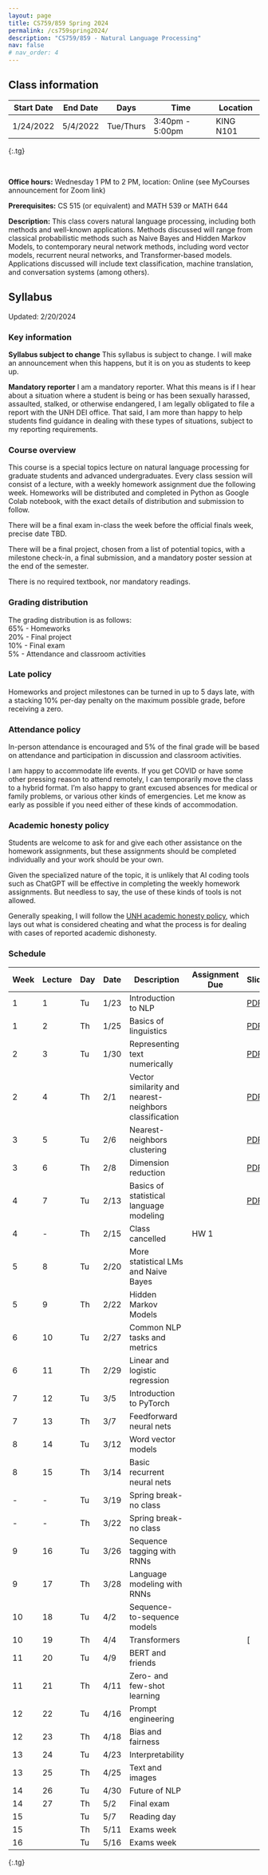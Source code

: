 ```yaml
---
layout: page
title: CS759/859 Spring 2024
permalink: /cs759spring2024/
description: "CS759/859 - Natural Language Processing"
nav: false
# nav_order: 4
---
```

<style type="text/css">
.tg  {border-collapse:collapse;border-spacing:0;}
.tg td{border-color:black;border-style:solid;border-width:1px;font-family:Arial, sans-serif;font-size:14px;
  overflow:hidden;padding:10px 5px;word-break:normal;}
.tg th{border-color:black;border-style:solid;border-width:1px;font-family:Arial, sans-serif;font-size:14px;
  font-weight:normal;overflow:hidden;padding:10px 5px;word-break:normal;}
.tg .tg-0pky{border-color:inherit;text-align:left;vertical-align:top}
</style>

## Class information


| Start Date | End Date | Days      | Time            | Location  |
|------------|----------|-----------|-----------------|-----------|
| 1/24/2022  | 5/4/2022 | Tue/Thurs | 3:40pm - 5:00pm | KING N101 |
{:.tg}


<br/>

**Office hours:** Wednesday 1 PM to 2 PM, location: Online (see MyCourses announcement for Zoom link)

**Prerequisites:** CS 515 (or equivalent) and MATH 539 or MATH 644

**Description:** This class covers natural language processing, including both methods and well-known applications. Methods discussed will range from classical probabilistic methods such as Naive Bayes and Hidden Markov Models, to contemporary neural network methods, including word vector models, recurrent neural networks, and Transformer-based models. Applications discussed will include text classification, machine translation, and conversation systems (among others).

## Syllabus


Updated: 2/20/2024

### Key information

**Syllabus subject to change**
This syllabus is subject to change. I will make an announcement when this happens, but it is on you as students to keep up. 

**Mandatory reporter**
I am a mandatory reporter. What this means is if I hear about a situation where a student is being or has been sexually harassed, assaulted, stalked, or otherwise endangered, I am legally obligated to file a report with the UNH DEI office. That said, I am more than happy to help students find guidance in dealing with these types of situations, subject to my reporting requirements.

### Course overview

This course is a special topics lecture on natural language processing for graduate students and advanced undergraduates. Every class session will consist of a lecture, with a weekly homework assignment due the following week. Homeworks will be distributed and completed in Python as Google Colab notebook, with the exact details of distribution and submission to follow. 

There will be a final exam in-class the week before the official finals week, precise date TBD. 

There will be a final project, chosen from a list of potential topics, with a milestone check-in, a final submission, and a mandatory poster session at the end of the semester. 

There is no required textbook, nor mandatory readings. 

### Grading distribution

The grading distribution is as follows:
<br/>65% - Homeworks
<br/>20% - Final project
<br/>10% - Final exam
<br/>5% - Attendance and classroom activities

### Late policy

Homeworks and project milestones can be turned in up to 5 days late, with a stacking 10% per-day penalty on the maximum possible grade, before receiving a zero. 

### Attendance policy
In-person attendance is encouraged and 5% of the final grade will be based on attendance and participation in discussion and classroom activities.

I am happy to accommodate life events. If you get COVID or have some other pressing reason to attend remotely, I can temporarily move the class to a hybrid format. I’m also happy to grant excused absences for medical or family problems, or various other kinds of emergencies. Let me know as early as possible if you need either of these kinds of accommodation. 

### Academic honesty policy

Students are welcome to ask for and give each other assistance on the homework assignments, but these assignments should be completed individually and your work should be your own. 

Given the specialized nature of the topic, it is unlikely that AI coding tools such as ChatGPT will be effective in completing the weekly homework assignments. But needless to say, the use of these kinds of tools is not allowed. 

Generally speaking, I will follow the [UNH academic honesty policy](https://catalog.unh.edu/graduate/academic-regulations-degree-requirements/academic-honesty/), which lays out what is considered cheating and what the process is for dealing with cases of reported academic dishonesty.

### Schedule

| Week 	 | Lecture 	 | Day 	 | Date 	  | Description                                	                       | Assignment Due 	      | Slides                                                                                                                    | Notebook                                                                                            |
|--------|-----------|-------|---------|--------------------------------------------------------------------|-----------------------|---------------------------------------------------------------------------------------------------------------------------|-----------------------------------------------------------------------------------------------------|
| 1    	 | 1       	 | Tu  	 | 1/23 	  | Introduction to NLP                        	                       | 	                     | [PDF](https://shcarton.github.io/assets/course_material/cs759spring2024/lectures/lec_1_intro_to_NLP.pdf)                  |                                                                                                     |
| 1    	 | 2       	 | Th  	 | 1/25 	  | Basics of linguistics                      	                       | 	                     | [PDF](https://shcarton.github.io/assets/course_material/cs759spring2024/lectures/lec_2_overview_of_linguistics.pdf)       |                                                                                                     |
| 2    	 | 3       	 | Tu  	 | 1/30 	  | Representing text numerically              	                       | 	                     | [PDF](https://shcarton.github.io/assets/course_material/cs759spring2024/lectures/lec_3_numerically_representing_text.pdf) | [Drive link](https://colab.research.google.com/drive/1wkRxJvA8GPuoSXwJmlNTBcaKzxzXYTo3?usp=sharing) |
| 2    	 | 4       	 | Th  	 | 2/1  	  | Vector similarity and nearest-neighbors classification           	 | 	                     | [PDF](https://shcarton.github.io/assets/course_material/cs759spring2024/lectures/lec_4_supervised_learning_nns.pdf)       | [Drive link](https://colab.research.google.com/drive/1L35Z4ZY_zumDHPo0K9bycU16xK8xuvG3?usp=sharing) |
| 3    	 | 5       	 | Tu  	 | 2/6  	  | Nearest-neighbors clustering   	                                   | 	                     | [PDF](https://shcarton.github.io/assets/course_material/cs759spring2024/lectures/lec_5_clustering.pdf)                    | [Drive link](https://colab.research.google.com/drive/1pDU7BKcxmusfNnqUjfeLB2zN_eKRhQ45?usp=sharing) |
| 3    	 | 6       	 | Th  	 | 2/8  	  | Dimension reduction    	                                           | 	                     | [PDF](https://shcarton.github.io/assets/course_material/cs759spring2024/lectures/lec_6_dimension_reduction.pdf)           | [Drive link](https://colab.research.google.com/drive/12u4Rm8O3_ejXpATsgFZRQqqZEJ3XXGHv?usp=sharing) |
| 4    	 | 7       	 | Tu  	 | 2/13 	  | Basics of statistical language modeling    	                       |                       | [PDF](https://shcarton.github.io/assets/course_material/cs759spring2024/lectures/lec_7_stat_lang_modeling.pdf)            | [Drive link](https://colab.research.google.com/drive/1EfsE4gKbhVqV4x7lCWFdlmrJ6KlN_HC7?usp=sharing) |
| 4    	 | 	 -       | Th  	 | 2/15 	  | Class cancelled                           	                        | HW 1 	              	 |                                                                                                                           |                                                                                                     |
| 5    	 | 8       	 | Tu  	 | 2/20 	  | More statistical LMs and Naive Bayes  	                            |                       |                                                                                                                           |                                                                                                     |
| 5    	 | 9      	  | Th  	 | 2/22 	  | Hidden Markov Models                  	                            | 	              	      |                                                                                                                           |                                                                                                     |
| 6    	 | 	10       | Tu  	 | 2/27 	  | Common NLP tasks and metrics                                       |                       |                                                                                                                           |                                                                                                     |
| 6    	 | 11      	 | Th  	 | 2/29  	 | Linear and logistic regression                   	                 | 	              	      |                                                                                                                           |                                                                                                     |
| 7    	 | 12      	 | Tu  	 | 3/5  	  | Introduction to PyTorch                             	              |                       |                                                                                                                           |                                                                                                     |
| 7    	 | 13      	 | Th  	 | 3/7  	  | Feedforward neural nets	                                           | 	              	      |                                                                                                                           |                                                                                                     |
| 8    	 | 14	       | Tu  	 | 3/12 	  | Word vector models                                                 |                       |                                                                                                                           |                                                                                                     |
| 8    	 | 15	       | Th  	 | 3/14 	  | Basic recurrent neural nets            	      	                    | 	                     |                                                                                                                           |                                                                                                     |
| -	     | -     	   | Tu  	 | 3/19 	  | Spring break-no class                            	                 | 	                     |                                                                                                                           |                                                                                                     |
| -    	 | -      	  | Th  	 | 3/22 	  | Spring break-no class                 	                            |                       |                                                                                                                           |                                                                                                     |
| 9    	 | 16      	 | Tu  	 | 3/26 	  | Sequence tagging with RNNs                              	          | 	               	     |                                                                                                                           |                                                                                                     |
| 9    	 | 17      	 | Th  	 | 3/28 	  | Language modeling with RNNs                      	                 |                       |                                                                                                                           |                                                                                                     |
| 10   	 | 18      	 | Tu  	 | 4/2  	  | Sequence-to-sequence models         	                              | 	               	     |                                                                                                                           |                                                                                                     |
| 10   	 | 19      	 | Th  	 | 4/4  	  | Transformers              	                                        |                       | [                                                                                                                         |                                                                                                     |
| 11   	 | 20      	 | Tu  	 | 4/9 	   | BERT and friends                               	                   | 	              	      |                                                                                                                           |                                                                                                     |
| 11   	 | 21      	 | Th  	 | 4/11 	  | Zero- and few-shot learning                           	            |                       |                                                                                                                           |                                                                                                     |
| 12   	 | 22      	 | Tu  	 | 4/16 	  | Prompt engineering                	                                | 	              	      |                                                                                                                           |                                                                                                     |
| 12   	 | 23      	 | Th  	 | 4/18 	  | Bias and fairness                         	                        | 	                     |                                                                                                                           |                                                                                                     |
| 13   	 | 24      	 | Tu  	 | 4/23 	  | Interpretability                           	                       | 	                     |                                                                                                                           |                                                                                                     |
| 13   	 | 25      	 | Th  	 | 4/25 	  | Text and images                            	                       |                       |                                                                                                                           |                                                                                                     |
| 14   	 | 26      	 | Tu  	 | 4/30  	 | Future of NLP                          	                           | 	                     |                                                                                                                           |                                                                                                     |
| 14     | 27        | Th    | 5/2     | Final exam                                                         | 	                     |                                                                                                                           |                                                                                                     |
| 15     |           | Tu    | 5/7     | Reading day                                                        |                       |                                                                                                                           |                                                                                                     |
| 15     |           | Th    | 5/11    | Exams week                                                         |                       |                                                                                                                           |                                                                                                     |
| 16     |           | Tu    | 5/16    | Exams week                                                         |                       |                                                                                                                           |                                                                                                     |
{:.tg}

